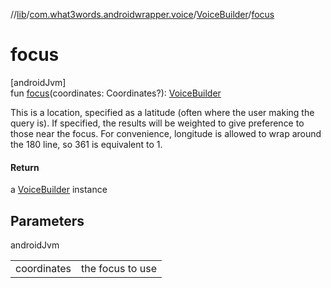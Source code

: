 //[lib](../../../index.md)/[com.what3words.androidwrapper.voice](../index.md)/[VoiceBuilder](index.md)/[focus](focus.md)

# focus

[androidJvm]\
fun [focus](focus.md)(coordinates: Coordinates?): [VoiceBuilder](index.md)

This is a location, specified as a latitude (often where the user making the query is). If specified, the results will be weighted to give preference to those near the focus. For convenience, longitude is allowed to wrap around the 180 line, so 361 is equivalent to 1.

#### Return

a [VoiceBuilder](index.md) instance

## Parameters

androidJvm

| | |
|---|---|
| coordinates | the focus to use |
